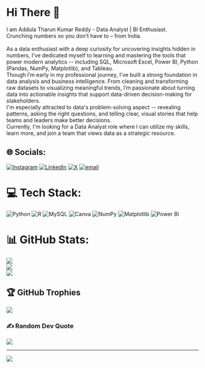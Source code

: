 #  Hi There 👋

I am Addula Tharun Kumar Reddy -  Data Analyst | BI Enthusiast.<br>Crunching numbers so you don’t have to – from India.<br><br>As a data enthusiast with a deep curiosity for uncovering insights hidden in numbers, I’ve dedicated myself to learning and mastering the tools that power modern analytics -- including SQL, Microsoft Excel, Power BI,  Python (Pandas, NumPy, Matplotlib), and Tableau.<br>Though I’m early in my professional journey, I’ve built a strong foundation in data analysis and business intelligence. From cleaning and transforming raw datasets to visualizing meaningful trends, I’m passionate about turning data into actionable insights that support data-driven decision-making for stakeholders.<br>I'm especially attracted to data's problem-solving aspect -- revealing patterns, asking the right questions, and telling clear, visual stories that help teams and leaders make better decisions.<br>Currently, I'm looking for a Data Analyst role where I can utilize my skills, learn more, and join a team that views data as a strategic resource.


## 🌐 Socials:
[![Instagram](https://img.shields.io/badge/Instagram-%23E4405F.svg?logo=Instagram&logoColor=white)](https://instagram.com/_.tharunnnnn) [![LinkedIn](https://img.shields.io/badge/LinkedIn-%230077B5.svg?logo=linkedin&logoColor=white)](https://linkedin.com/in/addulatharunkumarreddy) [![X](https://img.shields.io/badge/X-black.svg?logo=X&logoColor=white)](https://x.com/TharunReddy00) [![email](https://img.shields.io/badge/Email-D14836?logo=gmail&logoColor=white)](mailto:mailmeattharun007@gmail.com) 

# 💻 Tech Stack:
![Python](https://img.shields.io/badge/python-3670A0?style=for-the-badge&logo=python&logoColor=ffdd54) ![R](https://img.shields.io/badge/r-%23276DC3.svg?style=for-the-badge&logo=r&logoColor=white) ![MySQL](https://img.shields.io/badge/mysql-4479A1.svg?style=for-the-badge&logo=mysql&logoColor=white) ![Canva](https://img.shields.io/badge/Canva-%2300C4CC.svg?style=for-the-badge&logo=Canva&logoColor=white) ![NumPy](https://img.shields.io/badge/numpy-%23013243.svg?style=for-the-badge&logo=numpy&logoColor=white) ![Matplotlib](https://img.shields.io/badge/Matplotlib-%23ffffff.svg?style=for-the-badge&logo=Matplotlib&logoColor=black) ![Power Bi](https://img.shields.io/badge/power_bi-F2C811?style=for-the-badge&logo=powerbi&logoColor=black)
# 📊 GitHub Stats:
![](https://github-readme-stats.vercel.app/api?username=TharunKumarReddyA-fr&theme=dark&hide_border=false&include_all_commits=true&count_private=true)<br/>
![](https://nirzak-streak-stats.vercel.app/?user=TharunKumarReddyA-fr&theme=dark&hide_border=false)<br/>
![](https://github-readme-stats.vercel.app/api/top-langs/?username=TharunKumarReddyA-fr&theme=dark&hide_border=false&include_all_commits=true&count_private=true&layout=compact)

## 🏆 GitHub Trophies
![](https://github-profile-trophy.vercel.app/?username=TharunKumarReddyA-fr&theme=radical&no-frame=false&no-bg=false&margin-w=4)

### ✍️ Random Dev Quote
![](https://quotes-github-readme.vercel.app/api?type=horizontal&theme=radical)

---
[![](https://visitcount.itsvg.in/api?id=TharunKumarReddyA-fr&icon=10&color=13)](https://visitcount.itsvg.in)

<!-- Proudly created with GPRM ( https://gprm.itsvg.in ) -->
